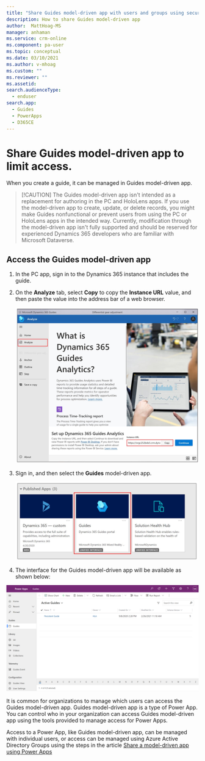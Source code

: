 ```yaml
---
title: "Share Guides model-driven app with users and groups using security roles to limit access to Dynamics 365 Guides | MicrosoftDocs"
description: How to share Guides model-driven app
author:  MattHoag-MS
manager: anhaman
ms.service: crm-online
ms.component: pa-user
ms.topic: conceptual
ms.date: 03/10/2021
ms.author: v-mhoag
ms.custom: ""
ms.reviewer: ""
ms.assetid: 
search.audienceType: 
  - enduser
search.app: 
  - Guides
  - PowerApps
  - D365CE
---
```

<!-- This article could be a redirect to the article below with the term "App" updated to "Guides model-driven app".   A better solution will have to be found to "customize" core power apps support documents to address the specific D365 Guides user experience.  
https://docs.microsoft.com/powerapps/user/assign-or-share-records -->

# Share Guides model-driven app to limit access.

When you create a guide, it can be managed in Guides model-driven app.

>[!CAUTION] The Guides model-driven app isn't intended as a replacement for authoring in the PC and HoloLens apps. If you use the model-driven app to create, update, or delete records, you might make Guides nonfunctional or prevent users from using the PC or HoloLens apps in the intended way. Currently, modification through the model-driven app isn't fully supported and should be reserved for experienced Dynamics 365 developers who are familiar with Microsoft Dataverse.

## Access the Guides model-driven app

1. In the PC app, sign in to the Dynamics 365 instance that includes the guide.

2. On the **Analyze** tab, select **Copy** to copy the **Instance URL** value, and then paste the value into the address bar of a web browser.

    ![Copy the Instance URL value](media/copy-instance-url.jpg "Copy the Instance URL value")

3. Sign in, and then select the **Guides** model-driven app.

    ![Guides app](media/guides-model-driven-app.jpg "Guides app")

4. The interface for the Guides model-driven app will be available as  shown below:

![Guide model-driven app example](media/Guides-Hub.png)

It is common for organizations to manage which users can access the Guides model-driven app. Guides model-driven app is a type of Power App.    You can control who in your organization can access Guides model-driven app using the tools provided to manage access for Power Apps.  

Access to a Power App, like Guides model-driven app,  can be managed with individual users, or access can be managed using Azure Active Directory Groups using the steps in the article [Share a model-driven app using Power Apps](https://docs.microsoft.com/powerapps/maker/model-driven-apps/share-model-driven-app)
